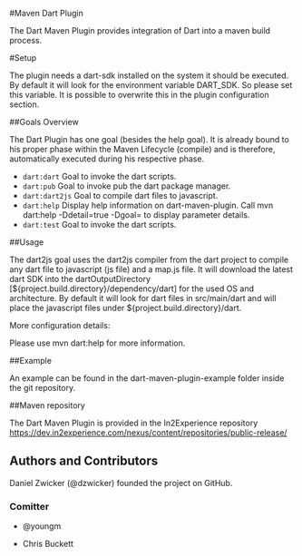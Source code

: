 #Maven Dart Plugin

The Dart Maven Plugin provides integration of Dart into a maven build process.

#Setup

The plugin needs a dart-sdk installed on the system it should be executed. By default it will look for the environment variable DART_SDK. So please set this variable.
It is possible to overwrite this in the plugin configuration section.

##Goals Overview

The Dart Plugin has one goal (besides the help goal). It is already bound to his proper phase within the Maven Lifecycle (compile) and is therefore, automatically executed during his respective phase.

* `dart:dart` Goal to invoke the dart scripts.
* `dart:pub` Goal to invoke pub the dart package manager.
* `dart:dart2js` Goal to compile dart files to javascript.
* `dart:help` Display help information on dart-maven-plugin. Call mvn dart:help -Ddetail=true -Dgoal=<goal-name> to display parameter details.
* `dart:test` Goal to invoke the dart scripts.

##Usage

The dart2js goal uses the dart2js compiler from the dart project to compile any dart file to javascript (js file) and a map.js file. It will download the latest dart SDK into the dartOutputDirectory [${project.build.directory}/dependency/dart] for the used OS and architecture. By default it will look for dart files in src/main/dart and will place the javascript files under ${project.build.directory}/dart.

More configuration details:

Please use mvn dart:help for more information.

##Example

An example can be found in the dart-maven-plugin-example folder inside the git repository.

##Maven repository

The Dart Maven Plugin is provided in the In2Experience repository https://dev.in2experience.com/nexus/content/repositories/public-release/

## Authors and Contributors
Daniel Zwicker (@dzwicker) founded the project on GitHub.

### Comitter

* @youngm

* Chris Buckett
